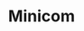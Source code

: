 ---
title: "Minicom"
description: "Text-based serial port communications program for interfacing with embedded systems, routers, and other hardware devices."
platforms: ["linux", "cli"]
categories: ["Hardware", "Firmware"]
tags: ["serial-communication", "terminal-emulator", "hardware-interface", "embedded-systems", "console-access"]
website: "https://salsa.debian.org/minicom-team/minicom"
documentation: "https://linux.die.net/man/1/minicom"
---